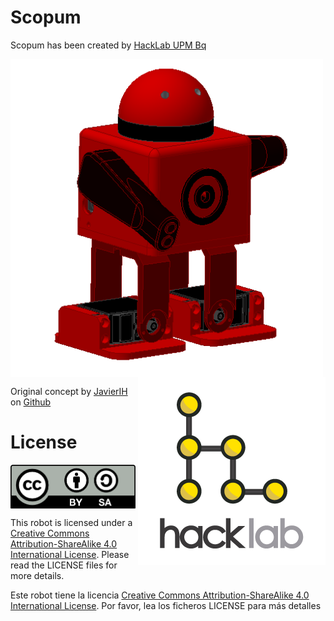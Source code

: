 # Scopum

Scopum has been created by [HackLab UPM Bq](http://hacklabupm.bq.com/doku.php?id=start) 

<img src="images/Scopum.PNG" width="500" align = "center">
<img src="images/hacklab.png" width="300" align = "right">

Original concept by [JavierIH](https://github.com/JavierIH) on [Github](https://github.com/bq/zowi)

# License 

<img src="images/by-sa.png" width="200" align = "center">

This robot is licensed under a [Creative Commons Attribution-ShareAlike 4.0 International License](http://creativecommons.org/licenses/by-sa/4.0/). Please read the LICENSE files for more details.

Este robot tiene la licencia [Creative Commons Attribution-ShareAlike 4.0 International License](http://creativecommons.org/licenses/by-sa/4.0/). Por favor, lea los ficheros LICENSE para más detalles
